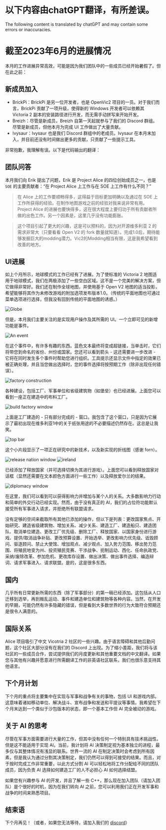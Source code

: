 # 以下内容由chatGPT翻译，有所差误。

The following content is translated by chatGPT and may contain some errors or inaccuracies.

# 截至2023年6月的进展情况

本月的工作进展异常高效，可能是因为我们团队中的一些成员已经开始暑假了。但在此之前：

## 新成员加入

- BrickPi：BrickPi 是另一位开发者，也是 OpenVic2 项目的一员。对于我们而言，BrickPi 贡献了一项升级，使得新的 Windows 开发者可以依赖其 Victoria 2 副本的安装路径进行开发，而无需手动拼写来开始开发。
- Breizh：尽管是新成员，Breizh 自第一天起就参与了我们的 Discord 群组。尽管是新成员，但他本月为完成 UI 工作做出了大量贡献。
- Ivysaur：Ivysaur 也是我们 Discord 群组中的老成员。Ivysaur 在本月末加入，并目前还没有时间做出更多的贡献，只贡献了一些提示工具。

非常抱歉，我理解有误。以下是代码输出的翻译：

## 团队问答

本月我们向 Erik 提出了问题，Erik 是 Project Alice 的四位创始成员之一，也是 `SOE` 的主要贡献者：“在 Project Alice 上工作与在 SOE 上工作有什么不同？”

> 在 Alice 上的工作要顺畅得多，这得益于目标更加明确以及通过在 SOE 上工作所获得的经验。在制作地图游戏之前的经验对我来说非常有用。 Project Alice 的进展也要快得多，这在很大程度上要归功于所有贡献者所做的出色工作。另一个因素是，这里几乎没有功能膨胀。

> 这个项目引起了更大的兴趣，这是可以预料的，因为对开源维多利亚 2 的需求非常大（只要看看 Open V2 的 fork 数量就知道）。完成1.0后，期待能够发掘巨大的modding潜力。Vic2的Modding相当有限，这是我希望看到改善的地方。

## UI进展

如上个月所示，地球模式的工作已经有了进展。为了使标准的 Victoria 2 地图适用于地球模式，我们在两极添加了一些空白区域。这不是一个完美的解决方案，但它做得非常好。我们还在制作全球地图，并使用基于 Open V2 地图的适当投影，希望能够将其作为未修改游戏的附加选项发布版本1.0。（传统的平面地图也可通过菜单选项进行选择，但我没有回到传统的平面地图的诱惑。）

![Globe](globe.png)

但是，本月我们主要关注的是实现用户操作及其所需的 UI。一个立即可见的新增功能是事件。

![An event](event.png)

在这个事件中，有许多有趣的东西。蓝色文本最终将变成超链接，当单击时，它们将带您到命名的省份、州份或国家。您还可以看到箭头 - 这还需要进一步改进 - 它将在同时发生多个事件时帮助您进行组织。工具提示还显示文件中指定的效果已被正确处理，并且当您做出选择时，您的事件选择将按预期工作（除非出现任何错误）。

![factory construction](factories.png)

各种建设，包括工厂、军事单位和省级建筑物（如堡垒）也已经进展。上面您可以看到一座正在建造中的布料工厂。

![build factory window](buildwindow.png)

上面是工厂建造的 - 只有部分完成的 - 窗口。我包含了这个窗口，只是因为它展示了最初出现在维多利亚1中的关于纸张用途的不必要描述仍然存在。这总是让我笑。

![top bar](tech.png)

这个小片段显示了一项正在研究中的新技术，以及新实现的折线图（感谢 forn）。

![release nation window](release.png)
![ireland](ireland.png)

已经添加了释放国家（并可选择切换为其进行游戏）。上面您可以看到释放国家对话框（显然还需要在文本颜色方面进行一些工作）以及释放爱尔兰的结果。

![diplomacy window](diplomacy.png)

在这里，我们可以看到可以获得影响力并增加与某个人的关系。大多数影响力行动和简单的外交行动已经实现。然而，由于没有真正的 AI，我们的占位符功能默认接受所有军事进入请求，并拒绝所有联盟请求。

没有足够的空间来截取所有其他已添加的操作，但以下是列表：更改国家焦点、开始研究、建造省级建筑物、增加关系、减少关系、建造工厂、建造船只、建造团队、取消单位建造、更改工厂优先级、删除工厂、释放国家、以国家身份进行游戏、提供/取消战争补贴、更改预算设置、开始选举、更改影响力优先级、诋毁顾问、驱逐顾问、禁止大使馆、增加观点、减少观点、加入势力范围、移出势力范围、将殖民地变为州、投资殖民竞赛、干涉战争、扼制运动、西化、任命执政党、采纳/废除改革、参加危机、更改库存设置、做出决策、做出事件选择、编造辩词、请求军事进入、请求联盟。是的，这是很多东西。

## 国内

几乎所有日常更新所需的东西（除了军事部分）的第一稿已经添加。这包括从人口迁移到选举，再到叛乱运动、事件和建造单位和建筑物等各种内容。当然，在开发的早期，可能仍然有许多隐藏的错误，但是看到大多数世界的行为大致符合预期还是很令人满意的。

## 国际关系

Alice 项目吸引了中文 Vicotria 2 社区的一些兴趣。由于语言障碍和其他后勤问题，这个社区大部分没有在我们的 Discord 上出现。为了缩小差距，我们将与该社区的一些成员合作，尝试提供我们的月度更新和其他重要文档的中文翻译。如果您与其他有兴趣并愿意进行所需翻译工作的非英语社区联系，我们也很乐意支持其他语言。

## 下个月计划

下个月的重点将主要集中在实现与军事和战争有关的事物，包括 UI 和游戏内部。这意味着诸如移动单位、解决战斗、宣布战争和发送和平提议等事情。我希望在下个月末达到一个类似于沙包版本的状态，即一个基本工作但 AI 完全被动的游戏。

## 关于 AI 的思考

尽管在军事方面需要进行大量的工作，但其中没有任何一个特别具有技术挑战性。但是这不能适用于实现 AI。当前，我计划将 AI 决策制定视为基本独立的进程，最多仅与其整体情况有浅显的联系。世界一流的 AI 在制定决策时会考虑到所有因素，但是我认为通过分割其决策制定，我们仍然可以得到可接受的结果。而且，对于按时完成工作非常重要，以此方式分割 AI 可以轻松地将工作分配给不同的团队成员，因为负责 AI 选择如何建造工厂的人不必担心 AI 如何选择结盟。

如果您有兴趣参与 AI 的开发，并且了解一些 C++，那么现在加入团队（请加入团队）是个很好的时机，因为在我们转向 AI 之前，您可以利用我们正在开发军事和战争的时间来熟悉项目。

## 结束语

下个月再见！（或者，如果您无法等待，请加入我们的 [discord](https://discord.gg/QUJExr4mRn)）
